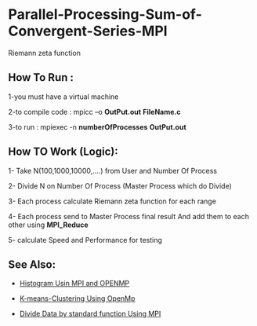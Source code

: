 # Parallel-Processing-Sum-of-Convergent-Series-MPI
Riemann zeta function

## How To Run :
  1-you must have a virtual machine

  2-to compile code : mpicc –o __OutPut.out__ __FileName.c__
  
  3-to run : mpiexec -n __numberOfProcesses__ __OutPut.out__

## How TO Work (Logic):
  
  1- Take N(100,1000,10000,....) from User and Number Of Process 
  
  2- Divide N on Number Of Process (Master Process which do Divide) 
  
  3- Each process calculate Riemann zeta function for each range 
  
  4- Each process send to Master Process final result And add them to each other using __MPI_Reduce__
  
  5- calculate Speed and Performance for  testing 
  
  
## See Also:

  * [Histogram Usin MPI and OPENMP](https://github.com/MarwanaMostafa/Parallel-Processing_Histogram_MPI-and-OPENMP)

  * [K-means-Clustering Using OpenMp](https://github.com/MarwanaMostafa/Parallel-Processing_K-means-Clustering_OpenMp)

  * [Divide Data by standard function Using MPI](https://github.com/MarwanaMostafa/Parallel-Processing-Sum-of-Convergent-Series-MPI/tree/main/Divide%20Data%20By%20Standard%20Function)

